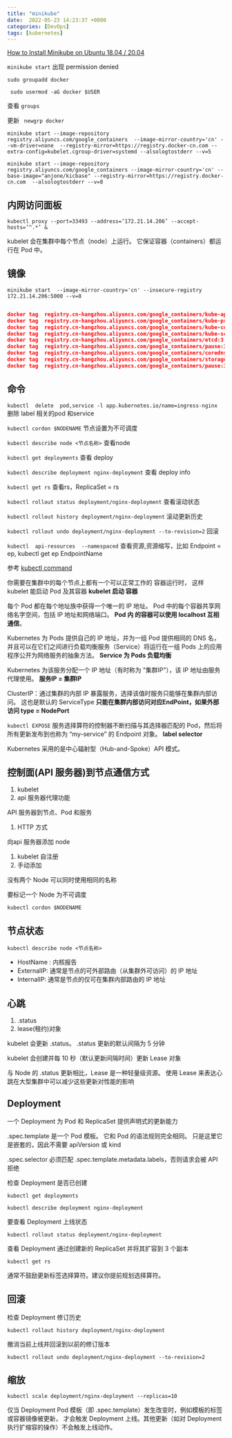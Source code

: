 ```yaml
---
title: "minikube"
date:  2022-05-23 14:23:37 +0800
categories: [DevOps]
tags: [kubernetes]
---
```





[How to Install Minikube on Ubuntu 18.04 / 20.04](https://phoenixnap.com/kb/install-minikube-on-ubuntu)


`minikube start` 出现 permission denied

`sudo groupadd docker`

` sudo usermod -aG docker $USER`

查看 `groups`


更新 ` newgrp docker`


`minikube start --image-repository registry.aliyuncs.com/google_containers  --image-mirror-country='cn' --vm-driver=none  --registry-mirror=https://registry.docker-cn.com --extra-config=kubelet.cgroup-driver=systemd --alsologtostderr --v=5`


`minikube start --image-repository registry.aliyuncs.com/google_containers --image-mirror-country='cn' --base-image="anjone/kicbase" --registry-mirror=https://registry.docker-cn.com  --alsologtostderr --v=8`





## 内网访问面板
`kubectl proxy --port=33493 --address=‘172.21.14.206’ --accept-hosts=’^.*’ &`


kubelet 会在集群中每个节点（node）上运行。 它保证容器（containers）都运行在 Pod 中。

## 镜像

`minikube start  --image-mirror-country='cn' --insecure-registry 172.21.14.206:5000 --v=8`



``` json

docker tag  registry.cn-hangzhou.aliyuncs.com/google_containers/kube-apiserver:v1.24.1  k8s.gcr.io/kube-apiserver:v1.24.1
docker tag  registry.cn-hangzhou.aliyuncs.com/google_containers/kube-proxy:v1.24.1  k8s.gcr.io/kube-proxy:v1.24.1
docker tag  registry.cn-hangzhou.aliyuncs.com/google_containers/kube-controller-manager:v1.24.1  k8s.gcr.io/kube-controller-manager:v1.24.1
docker tag  registry.cn-hangzhou.aliyuncs.com/google_containers/kube-scheduler:v1.24.1  k8s.gcr.io/kube-scheduler:v1.24.1
docker tag  registry.cn-hangzhou.aliyuncs.com/google_containers/etcd:3.5.3-0  k8s.gcr.io/etcd:3.5.3-0
docker tag  registry.cn-hangzhou.aliyuncs.com/google_containers/pause:3.7 k8s.gcr.io/pause:3.7
docker tag  registry.cn-hangzhou.aliyuncs.com/google_containers/coredns:v1.8.6 k8s.gcr.io/coredns:v1.8.6
docker tag  registry.cn-hangzhou.aliyuncs.com/google_containers/storage-provisioner:v5 k8s.gcr.io/storage-provisioner:v5
docker tag  registry.cn-hangzhou.aliyuncs.com/google_containers/pause:3.6 k8s.gcr.io/pause:3.6

```


## 命令

`kubectl  delete  pod,service -l app.kubernetes.io/name=ingress-nginx` 删除 label 相关的pod 和service

`kubectl cordon $NODENAME` 节点设置为不可调度

`kubectl describe node <节点名称>` 查看node

`kubectl get deployments` 查看 deploy

`kubectl describe deployment nginx-deployment` 查看 deploy info

`kubectl get rs` 查看rs，ReplicaSet  = rs

`kubectl rollout status deployment/nginx-deployment` 查看滚动状态

`kubectl rollout history deployment/nginx-deployment` 滚动更新历史

`kubectl rollout undo deployment/nginx-deployment --to-revision=2` 回滚

`kubectl  api-resources  --namespaced` 查看资源,资源缩写，比如 Endpoint = ep, kubectl get ep EndpointName

参考 [kubectl command](https://kubernetes.io/docs/reference/generated/kubectl/kubectl-commands)


你需要在集群中的每个节点上都有一个可以正常工作的 容器运行时， 这样 kubelet 能启动 Pod 及其容器 **kubelet 启动 容器**

每个 Pod 都在每个地址族中获得一个唯一的 IP 地址。 Pod 中的每个容器共享网络名字空间，包括 IP 地址和网络端口。 **Pod 内 的容器可以使用 localhost 互相通信**。

Kubernetes 为 Pods 提供自己的 IP 地址，并为一组 Pod 提供相同的 DNS 名， 并且可以在它们之间进行负载均衡服务（Service）将运行在一组 Pods 上的应用程序公开为网络服务的抽象方法。 **Service 为 Pods 负载均衡**

Kubernetes 为该服务分配一个 IP 地址（有时称为 "集群IP"），该 IP 地址由服务代理使用。 **服务IP = 集群IP**

ClusterIP：通过集群的内部 IP 暴露服务，选择该值时服务只能够在集群内部访问。 这也是默认的 ServiceType **只能在集群内部访问对应EndPoint，如果外部访问 type = NodePort**

`kubectl EXPOSE` 服务选择算符的控制器不断扫描与其选择器匹配的 Pod，然后将所有更新发布到也称为 “my-service” 的 Endpoint 对象。 **label selector**

Kubernetes 采用的是中心辐射型（Hub-and-Spoke）API 模式。

## 控制面(API 服务器)到节点通信方式

1. kubelet
2. api 服务器代理功能


API 服务器到节点、Pod 和服务

1. HTTP 方式


向api 服务器添加 node

1. kubelet 自注册
2. 手动添加

没有两个 Node 可以同时使用相同的名称

要标记一个 Node 为不可调度

`kubectl cordon $NODENAME`

## 节点状态

`kubectl describe node <节点名称>`

- HostName : 内核报告
- ExternalIP: 通常是节点的可外部路由（从集群外可访问）的 IP 地址
- InternalIP: 通常是节点的仅可在集群内部路由的 IP 地址


## 心跳

1. .status
2. lease(租约)对象

kubelet 会更新 .status。 .status 更新的默认间隔为 5 分钟

kubelet 会创建并每 10 秒（默认更新间隔时间）更新 Lease 对象

与 Node 的 .status 更新相比，Lease 是一种轻量级资源。 使用 Lease 来表达心跳在大型集群中可以减少这些更新对性能的影响

## Deployment

一个 Deployment 为 Pod 和 ReplicaSet 提供声明式的更新能力

.spec.template 是一个 Pod 模板。 它和 Pod 的语法规则完全相同。 只是这里它是嵌套的，因此不需要 apiVersion 或 kind

.spec.selector 必须匹配 .spec.template.metadata.labels，否则请求会被 API 拒绝

检查 Deployment 是否已创建

`kubectl get deployments`

`kubectl describe deployment nginx-deployment`

要查看 Deployment 上线状态

`kubectl rollout status deployment/nginx-deployment`

查看 Deployment 通过创建新的 ReplicaSet 并将其扩容到 3 个副本

`kubectl get rs`

通常不鼓励更新标签选择算符。建议你提前规划选择算符。

## 回滚

检查 Deployment 修订历史

`kubectl rollout history deployment/nginx-deployment`

撤消当前上线并回滚到以前的修订版本

`kubectl rollout undo deployment/nginx-deployment --to-revision=2`

## 缩放

`kubectl scale deployment/nginx-deployment --replicas=10`

仅当 Deployment Pod 模板（即 .spec.template）发生改变时，例如模板的标签或容器镜像被更新， 才会触发 Deployment 上线。其他更新（如对 Deployment 执行扩缩容的操作）不会触发上线动作。


